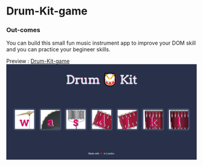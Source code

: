 # Drum-Kit-game

### Out-comes 
You can build this small fun music instrument app to improve your DOM skill and you can practice your begineer skills.

Preview : [Drum-Kit-game](https://itxyousafwebdev.github.io/Drum-Kit-game/)
<a href="https://itxyousafwebdev.github.io/Drum-Kit-game/"> <img src="DrumKitScreen.PNG"></a>
